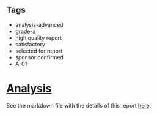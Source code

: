 ## Tags

- analysis-advanced
- grade-a
- high quality report
- satisfactory
- selected for report
- sponsor confirmed
- A-01

# [Analysis](https://github.com/code-423n4/2023-06-lukso-findings/issues/90) 

See the markdown file with the details of this report [here](https://github.com/code-423n4/2023-06-lukso-findings/blob/main/data/K42-Analysis.md).